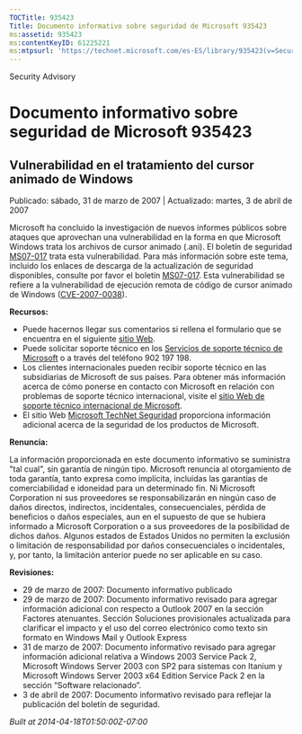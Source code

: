 ```yaml
---
TOCTitle: 935423
Title: Documento informativo sobre seguridad de Microsoft 935423
ms:assetid: 935423
ms:contentKeyID: 61225221
ms:mtpsurl: 'https://technet.microsoft.com/es-ES/library/935423(v=Security.10)'
---
```


Security Advisory

Documento informativo sobre seguridad de Microsoft 935423
=========================================================

Vulnerabilidad en el tratamiento del cursor animado de Windows
--------------------------------------------------------------

Publicado: sábado, 31 de marzo de 2007 | Actualizado: martes, 3 de abril de 2007

Microsoft ha concluido la investigación de nuevos informes públicos sobre ataques que aprovechan una vulnerabilidad en la forma en que Microsoft Windows trata los archivos de cursor animado (.ani). El boletín de seguridad [MS07-017](http://technet.microsoft.com/security/bulletin/ms07-017) trata esta vulnerabilidad. Para más información sobre este tema, incluido los enlaces de descarga de la actualización de seguridad disponibles, consulte por favor el boletín [MS07-017](http://technet.microsoft.com/security/bulletin/ms07-017). Esta vulnerabilidad se refiere a la vulnerabilidad de ejecución remota de código de cursor animado de Windows ([CVE-2007-0038](http://www.cve.mitre.org/cgi-bin/cvename.cgi?name=cve-2007-0038)).

**Recursos:**

-   Puede hacernos llegar sus comentarios si rellena el formulario que se encuentra en el siguiente [sitio Web](https://support.microsoft.com/common/survey.aspx?scid=sw;en;1257&amp;showpage=1&amp;ws=technet&amp;sd=tech).
-   Puede solicitar soporte técnico en los [Servicios de soporte técnico de Microsoft](http://support.microsoft.com/default.aspx?scid=fh;es-es;incidentsubmit) o a través del teléfono 902 197 198.
-   Los clientes internacionales pueden recibir soporte técnico en las subsidiarias de Microsoft de sus países. Para obtener más información acerca de cómo ponerse en contacto con Microsoft en relación con problemas de soporte técnico internacional, visite el [sitio Web de soporte técnico internacional de Microsoft](http://go.microsoft.com/fwlink/?linkid=21155).
-   El sitio Web [Microsoft TechNet Seguridad](http://www.microsoft.com/spain/technet/seguridad/default.mspx) proporciona información adicional acerca de la seguridad de los productos de Microsoft.

**Renuncia:**

La información proporcionada en este documento informativo se suministra "tal cual", sin garantía de ningún tipo. Microsoft renuncia al otorgamiento de toda garantía, tanto expresa como implícita, incluidas las garantías de comerciabilidad e idoneidad para un determinado fin. Ni Microsoft Corporation ni sus proveedores se responsabilizarán en ningún caso de daños directos, indirectos, incidentales, consecuenciales, pérdida de beneficios o daños especiales, aun en el supuesto de que se hubiera informado a Microsoft Corporation o a sus proveedores de la posibilidad de dichos daños. Algunos estados de Estados Unidos no permiten la exclusión o limitación de responsabilidad por daños consecuenciales o incidentales, y, por tanto, la limitación anterior puede no ser aplicable en su caso.

**Revisiones:**

-   29 de marzo de 2007: Documento informativo publicado
-   29 de marzo de 2007: Documento informativo revisado para agregar información adicional con respecto a Outlook 2007 en la sección Factores atenuantes. Sección Soluciones provisionales actualizada para clarificar el impacto y el uso del correo electrónico como texto sin formato en Windows Mail y Outlook Express
-   31 de marzo de 2007: Documento informativo revisado para agregar información adicional relativa a Windows 2003 Service Pack 2, Microsoft Windows Server 2003 con SP2 para sistemas con Itanium y Microsoft Windows Server 2003 x64 Edition Service Pack 2 en la sección “Software relacionado”.
-   3 de abril de 2007: Documento informativo revisado para reflejar la publicación del boletín de seguridad.

*Built at 2014-04-18T01:50:00Z-07:00*

